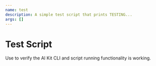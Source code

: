 ```yaml
---
name: test
description: A simple test script that prints TESTING...
args: []
---
```


# Test Script

Use to verify the AI Kit CLI and script running functionality is working. 